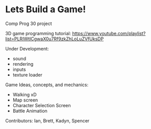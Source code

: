 # Lets Build a Game!
Comp Prog 30 project

3D game programming tutorial: https://www.youtube.com/playlist?list=PLRIWtICgwaX0u7Rf9zkZhLoLuZVfUksDP

Under Development:
- sound
- rendering
- inputs
- texture loader

Game Ideas, concepts, and mechanics:
- Walking xD
- Map screen
- Character Selection Screen
- Battle Animation


Contributors: Ian, Brett, Kadyn, Spencer

